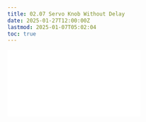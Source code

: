 ```yaml
---
title: 02.07 Servo Knob Without Delay
date: 2025-01-27T12:00:00Z
lastmod: 2025-01-07T05:02:04
toc: true
---
```


![Link to included file content](../../../../arduino/servo-knob-without-delay-arduino.md)
